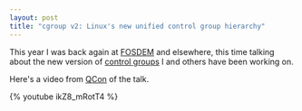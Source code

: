```yaml
---
layout: post
title: "cgroup v2: Linux's new unified control group hierarchy"
---
```


This year I was back again at [FOSDEM][] and elsewhere, this time talking about
the new version of [control groups][] I and others have been working on.

Here's a video from [QCon][] of the talk.

{% youtube ikZ8_mRotT4 %}

[FOSDEM]: https://fosdem.org/
[control groups]: https://en.wikipedia.org/wiki/Cgroups
[QCon]: https://qconlondon.com/
